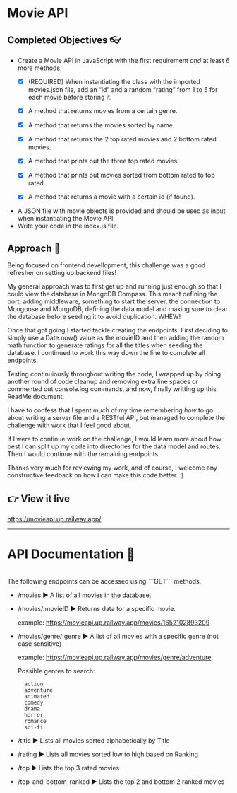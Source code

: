 # Movie API

## Completed Objectives :eyeglasses:
- Create a Movie API in JavaScript with the first requirement *and* at least 6 more methods.
  - [x] (REQUIRED) When instantiating the class with the imported movies.json file, add an “id” and a random “rating” from 1 to 5 for each movie before storing it.
  - [x] A method that returns movies from a certain genre.
   
  - [x] A method that returns the movies sorted by name.
  - [x] A method that returns the 2 top rated movies and 2 bottom rated movies.
  - [x] A method that prints out the three top rated movies.
  - [x] A method that prints out movies sorted from bottom rated to top rated.
  - [x] A method that returns a movie with a certain id (if found).
- A JSON file with movie objects is provided and should be used as input when instantiating the Movie API.
- Write your code in the index.js file.

  


##	Approach :movie_camera:

Being focused on frontend devellopment, this challenge was a good refresher on setting up backend files! 

My general approach was to first get up and running just enough so that I could view the database in MongoDB Compass. This meant defining the port, adding middleware, something to start the server, the connection to Mongoose and MongoDB, defining the data model and making sure to clear the database before seeding it to avoid duplication. WHEW!

Once that got going I started tackle creating the endpoints. First deciding to simply use a Date.now() value as the movieID and then adding the random math function to generate ratings for all the titles when seeding the database. I continued to work this way down the line to complete all endpoints.

Testing continuiously throughout writing the code, I wrapped up by doing another round of code cleanup and removing extra line spaces or commented out console.log commands,  and now, finally writting up this ReadMe document.

I have to confess that I spent much of my time remembering *how* to go about writing a server file and a RESTful API, but managed to complete the challenge with work that I feel good about.

If I were to continue work on the challenge, I would learn more about how best I can split up my code into directories for the data model and routes. Then I would continue with the remaining endpoints. 

Thanks very much for reviewing my work, and of course, I welcome any constructive feedback on how I can make this code better. :)


## :point_right:	View it live
https://movieapi.up.railway.app/

<hr>

# API Documentation :popcorn: 
<br/>
The following endpoints can be accessed using ```GET``` methods.


- /movies :arrow_forward:	A list of all movies in the database.

- /movies/:movieID :arrow_forward: Returns data for a specific movie.
   
   example: https://movieapi.up.railway.app/movies/1652102893209
   
- /movies/genre/:genre :arrow_forward:	A list of all movies with a specific genre (not case sensitive)
   
   example: https://movieapi.up.railway.app/movies/genre/adventure
   
   Possible genres to search: 
   
        action
        adventure
        animated
        comedy
        drama
        horror
        romance
        sci-fi
- /title :arrow_forward:	Lists all movies sorted alphabetically by Title
- /rating :arrow_forward:	Lists all movies sorted low to high based on Ranking
- /top :arrow_forward: Lists the top 3 rated movies
- /top-and-bottom-ranked :arrow_forward: Lists the top 2 and bottom 2 ranked movies
